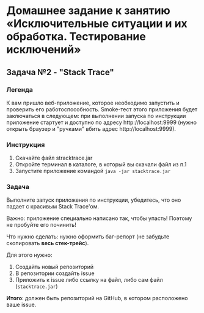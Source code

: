 # Домашнее задание к занятию «Исключительные ситуации и их обработка. Тестирование исключений»
## Задача №2 - "Stack Trace"
### Легенда
К вам пришло веб-приложение, которое необходимо запустить и проверить его работоспособность. Smoke-тест этого приложения будет заключаться в следующем: при выполнении запуска по инструкции приложение стартует и доступно по адресу http://localhost:9999 (нужно открыть браузер и "ручками" вбить адрес http://localhost:9999).

### Инструкция
1. Скачайте файл stracktrace.jar
1. Откройте терминал в каталоге, в который вы скачали файл из п.1
1. Запустите приложение командой `java -jar stacktrace.jar`

### Задача
Выполните запуск приложения по инструкции, убедитесь, что оно падает с красивым Stack Trace'ом.

Важно: приложение специально написано так, чтобы упасть! Поэтому не пробуйте его починить!

Что нужно сделать: нужно оформить баг-репорт (не забудьте скопировать **весь стек-трейс**).

Для этого нужно:
1. Создайть новый репозиторий
1. В репозитории создайть issue 
1. Приложить к issue либо ссылку на файл, либо сам файл (`stacktrace.jar`)

**Итого**: должен быть репозиторий на GitHub, в котором расположено ваше issue.

